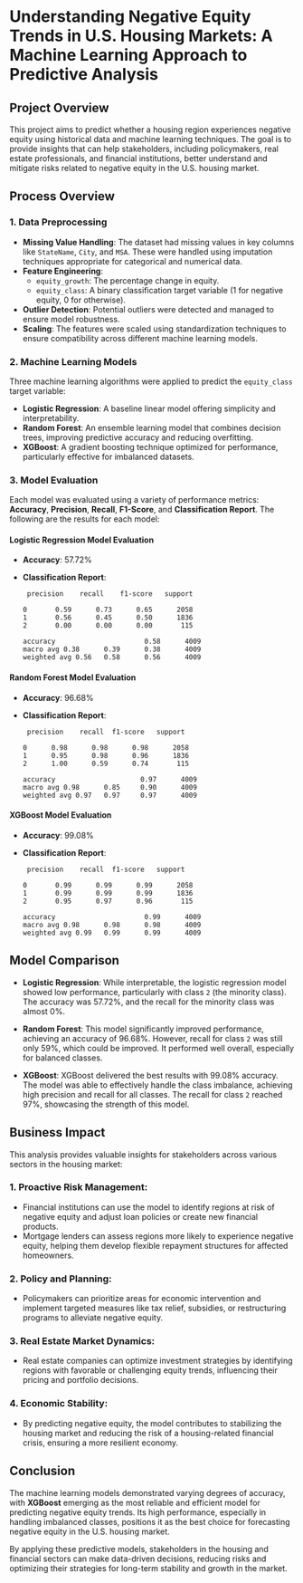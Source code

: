 # Understanding Negative Equity Trends in U.S. Housing Markets: A Machine Learning Approach to Predictive Analysis

## Project Overview

This project aims to predict whether a housing region experiences negative equity using historical data and machine learning techniques. The goal is to provide insights that can help stakeholders, including policymakers, real estate professionals, and financial institutions, better understand and mitigate risks related to negative equity in the U.S. housing market.

## Process Overview

### 1. Data Preprocessing
- **Missing Value Handling**: The dataset had missing values in key columns like `StateName`, `City`, and `MSA`. These were handled using imputation techniques appropriate for categorical and numerical data.
- **Feature Engineering**: 
  - `equity_growth`: The percentage change in equity.
  - `equity_class`: A binary classification target variable (1 for negative equity, 0 for otherwise).
- **Outlier Detection**: Potential outliers were detected and managed to ensure model robustness.
- **Scaling**: The features were scaled using standardization techniques to ensure compatibility across different machine learning models.

### 2. Machine Learning Models
Three machine learning algorithms were applied to predict the `equity_class` target variable:

- **Logistic Regression**: A baseline linear model offering simplicity and interpretability.
- **Random Forest**: An ensemble learning model that combines decision trees, improving predictive accuracy and reducing overfitting.
- **XGBoost**: A gradient boosting technique optimized for performance, particularly effective for imbalanced datasets.

### 3. Model Evaluation
Each model was evaluated using a variety of performance metrics: **Accuracy**, **Precision**, **Recall**, **F1-Score**, and **Classification Report**. The following are the results for each model:

#### Logistic Regression Model Evaluation
- **Accuracy**: 57.72%
- **Classification Report**:

       precision    recall    f1-score   support

      0       0.59      0.73      0.65      2058
      1       0.56      0.45      0.50      1836
      2       0.00      0.00      0.00       115

      accuracy                      0.58      4009
      macro avg 0.38      0.39      0.38      4009 
      weighted avg 0.56   0.58      0.56      4009



#### Random Forest Model Evaluation
- **Accuracy**: 96.68%
- **Classification Report**:

       precision    recall  f1-score   support

      0      0.98      0.98      0.98      2058
      1      0.95      0.98      0.96      1836
      2      1.00      0.59      0.74       115

      accuracy                     0.97      4009
      macro avg 0.98      0.85     0.90      4009 
      weighted avg 0.97   0.97     0.97      4009


#### XGBoost Model Evaluation
- **Accuracy**: 99.08%
- **Classification Report**:

       precision    recall  f1-score   support

      0       0.99      0.99      0.99      2058
      1       0.99      0.99      0.99      1836
      2       0.95      0.97      0.96       115

      accuracy                      0.99      4009
      macro avg 0.98      0.98      0.98      4009 
      weighted avg 0.99   0.99      0.99      4009


## Model Comparison

- **Logistic Regression**: While interpretable, the logistic regression model showed low performance, particularly with class `2` (the minority class). The accuracy was 57.72%, and the recall for the minority class was almost 0%.
  
- **Random Forest**: This model significantly improved performance, achieving an accuracy of 96.68%. However, recall for class `2` was still only 59%, which could be improved. It performed well overall, especially for balanced classes.

- **XGBoost**: XGBoost delivered the best results with 99.08% accuracy. The model was able to effectively handle the class imbalance, achieving high precision and recall for all classes. The recall for class `2` reached 97%, showcasing the strength of this model.

## Business Impact

This analysis provides valuable insights for stakeholders across various sectors in the housing market:

### 1. **Proactive Risk Management**:
   - Financial institutions can use the model to identify regions at risk of negative equity and adjust loan policies or create new financial products.
   - Mortgage lenders can assess regions more likely to experience negative equity, helping them develop flexible repayment structures for affected homeowners.

### 2. **Policy and Planning**:
   - Policymakers can prioritize areas for economic intervention and implement targeted measures like tax relief, subsidies, or restructuring programs to alleviate negative equity.

### 3. **Real Estate Market Dynamics**:
   - Real estate companies can optimize investment strategies by identifying regions with favorable or challenging equity trends, influencing their pricing and portfolio decisions.

### 4. **Economic Stability**:
   - By predicting negative equity, the model contributes to stabilizing the housing market and reducing the risk of a housing-related financial crisis, ensuring a more resilient economy.

## Conclusion

The machine learning models demonstrated varying degrees of accuracy, with **XGBoost** emerging as the most reliable and efficient model for predicting negative equity trends. Its high performance, especially in handling imbalanced classes, positions it as the best choice for forecasting negative equity in the U.S. housing market.

By applying these predictive models, stakeholders in the housing and financial sectors can make data-driven decisions, reducing risks and optimizing their strategies for long-term stability and growth in the market.










